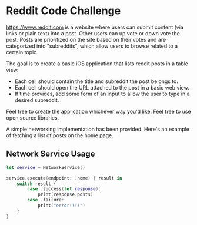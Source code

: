 # Reddit Code Challenge
https://www.reddit.com is a website where users can submit content (via links or plain text) into a post. Other users can up vote or down vote the post. Posts are prioritized on the site based on their votes and are categorized into "subreddits", which allow users to browse related to a certain topic.

The goal is to create a basic iOS application that lists reddit posts in a table view. 
- Each cell should contain the title and subreddit the post belongs to.
- Each cell should open the URL attached to the post in a basic web view. 
- If time provides, add some form of an input to allow the user to type in a desired subreddit.

Feel free to create the application whichever way you'd like. Feel free to use open source libraries.

A simple networking implementation has been provided. Here's an example of fetching a list of posts on the home page.

## Network Service Usage

```swift
let service = NetworkService()

service.execute(endpoint: .home) { result in
    switch result {
        case .success(let response):
            print(response.posts)
        case .failure:
            print("error!!!!")
    }
}
```
